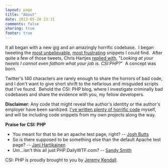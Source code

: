 ```yaml
---
layout: page
title: "About"
date: 2013-05-20 23:31
comments: false
sharing: true
footer: true
---
```


It all began with a new gig and an amazingly horrific codebase.  I began tweeting 
the <a href="http://twitter.com/#!/JeremyKendall/status/55692255276711936">most unbelievable</a>, 
<a href="http://twitter.com/#!/JeremyKendall/status/83592096224780288">most frustrating</a> 
snippets I could find.  After quite a few of those tweets, Chris Hartjes 
<a href="http://twitter.com/#!/chartjes/status/55692693929607168">replied with</a>, 
"_Looking at your tweets I cannot even fathom what your job is. CSI:PHP?_"  A concept was born.

Twitter's 140 characters are rarely enough to share the horrors of bad code, and 
I don't want to give short shrift to the nefarious and misguided scripts that I've 
found.  Behold the CSI: PHP blog, where I investigate criminally bad codebases 
and share the evidence with you, my fellow developers.

**Disclaimer**: Any code that might reveal the author's identity or the author's 
employer have been sanitized. <a href="http://twitter.com/#!/JeremyKendall/status/83619994004492288">I've written plenty of horrific code</a> 
myself, and will be including code snippets from my own projects along the way.

**Praise for CSI: PHP**

* You meant for that to be an apache test page, right? -- <a href="http://twitter.com/#!/jimbojsb/statuses/88328306914635776">Josh Butts</a>
* So is there supposed to be something else than the default Apache test page? -- <a href="http://twitter.com/#!/jhartikainen/statuses/88328583306674176">Jani Hartikainen</a>
* Um...isn't this all just PHP.DailyWTF.com? -- <a href="http://twitter.com/#!/SandyS1/statuses/88352693520830466">Sandy Smith</a>

CSI: PHP is proudly brought to you by <a href="http://about.me/jeremykendall">Jeremy Kendall</a>.
